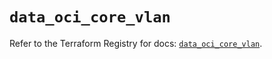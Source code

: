 # `data_oci_core_vlan`

Refer to the Terraform Registry for docs: [`data_oci_core_vlan`](https://registry.terraform.io/providers/hashicorp/oci/7.19.0/docs/data-sources/core_vlan).
